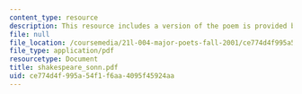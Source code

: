 ```yaml
---
content_type: resource
description: This resource includes a version of the poem is provided by Shakespeare.
file: null
file_location: /coursemedia/21l-004-major-poets-fall-2001/ce774d4f995a54f1f6aa4095f45924aa_shakespeare_sonn.pdf
file_type: application/pdf
resourcetype: Document
title: shakespeare_sonn.pdf
uid: ce774d4f-995a-54f1-f6aa-4095f45924aa
---
```

